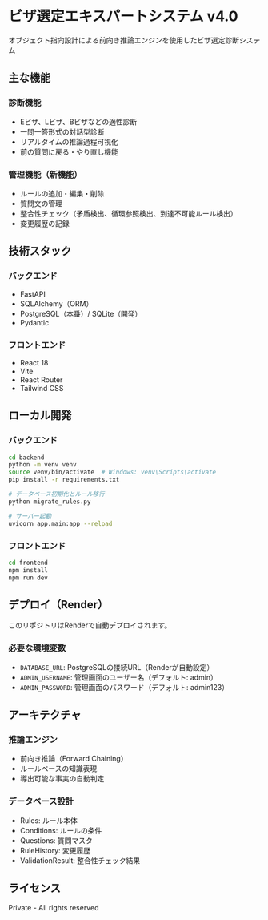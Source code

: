 # ビザ選定エキスパートシステム v4.0

オブジェクト指向設計による前向き推論エンジンを使用したビザ選定診断システム

## 主な機能

### 診断機能
- Eビザ、Lビザ、Bビザなどの適性診断
- 一問一答形式の対話型診断
- リアルタイムの推論過程可視化
- 前の質問に戻る・やり直し機能

### 管理機能（新機能）
- ルールの追加・編集・削除
- 質問文の管理
- 整合性チェック（矛盾検出、循環参照検出、到達不可能ルール検出）
- 変更履歴の記録

## 技術スタック

### バックエンド
- FastAPI
- SQLAlchemy（ORM）
- PostgreSQL（本番）/ SQLite（開発）
- Pydantic

### フロントエンド
- React 18
- Vite
- React Router
- Tailwind CSS

## ローカル開発

### バックエンド

```bash
cd backend
python -m venv venv
source venv/bin/activate  # Windows: venv\Scripts\activate
pip install -r requirements.txt

# データベース初期化とルール移行
python migrate_rules.py

# サーバー起動
uvicorn app.main:app --reload
```

### フロントエンド

```bash
cd frontend
npm install
npm run dev
```

## デプロイ（Render）

このリポジトリはRenderで自動デプロイされます。

### 必要な環境変数
- `DATABASE_URL`: PostgreSQLの接続URL（Renderが自動設定）
- `ADMIN_USERNAME`: 管理画面のユーザー名（デフォルト: admin）
- `ADMIN_PASSWORD`: 管理画面のパスワード（デフォルト: admin123）

## アーキテクチャ

### 推論エンジン
- 前向き推論（Forward Chaining）
- ルールベースの知識表現
- 導出可能な事実の自動判定

### データベース設計
- Rules: ルール本体
- Conditions: ルールの条件
- Questions: 質問マスタ
- RuleHistory: 変更履歴
- ValidationResult: 整合性チェック結果

## ライセンス

Private - All rights reserved
